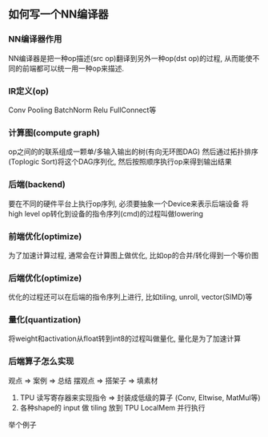 ## 如何写一个NN编译器

### NN编译器作用
NN编译器是把一种op描述(src op)翻译到另外一种op(dst op)的过程, 从而能使不同的前端都可以统一用一种op来描述.

### IR定义(op)
Conv Pooling BatchNorm Relu FullConnect等

### 计算图(compute graph)
op之间的的联系组成一颗单/多输入输出的树(有向无环图DAG)
然后通过拓扑排序(Toplogic Sort)将这个DAG序列化, 然后按照顺序执行op来得到输出结果

### 后端(backend)
要在不同的硬件平台上执行op序列, 必须要抽象一个Device来表示后端设备
将high level op转化到设备的指令序列(cmd)的过程叫做lowering

### 前端优化(optimize)
为了加速计算过程, 通常会在计算图上做优化, 比如op的合并/转化得到一个等价图

### 后端优化(optimize)
优化的过程还可以在后端的指令序列上进行, 比如tiling, unroll, vector(SIMD)等

### 量化(quantization)
将weight和activation从float转到int8的过程叫做量化, 量化是为了加速计算


### 后端算子怎么实现
观点 => 案例 => 总结
摆观点 => 搭架子 => 填素材

1. TPU 读写寄存器来实现指令 => 封装成低级的算子 (Conv, Eltwise, MatMul等)
2. 各种shape的 input 做 tiling 放到 TPU LocalMem 并行执行

举个例子